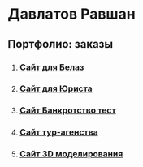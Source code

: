 # Давлатов Равшан
## Портфолио: заказы

1. ### [Сайт для Белаз](https://ravshan014.github.io/project/)

1. ### [Сайт для Юриста](https://ravshan014.github.io/lawyer)

1. ### [Сайт Банкротство тест](https://ravshan014.github.io/%D0%91%D0%B0%D0%BD%D0%BA%D1%80%D0%BE%D1%82%D1%81%D1%82%D0%B2%D0%BE%20%D1%82%D0%B5%D1%81%D1%82/)

1. ### [Сайт тур-агенства](https://ravshan014.github.io/%D0%A2%D1%83%D1%80%D0%B0%D0%B3%D0%B5%D0%BD%D1%82%D1%81%D1%82%D0%B2%D0%BE/)

1. ### [Сайт 3D моделирования](https://ravshan014.github.io/3d-model)

